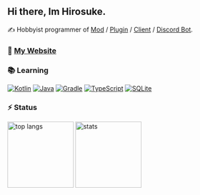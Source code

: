 ## Hi there, Im Hirosuke.  
✍ Hobbyist programmer of [Mod](https://www.curseforge.com/members/hirosukt/projects) / [Plugin]([https://www.spigotmc.org/resources/authors/hirosuke.1395001/](https://github.com/hirosukt?tab=repositories&q=minecraft-plugin)) / [Client](https://github.com/hirosukt?tab=repositories&q=hacked-client) / [Discord Bot](https://github.com/hirosukt?tab=repositories&q=discord-bot).  

### 🌳 [My Website](https://hirosuke.works)

### 📚 Learning
[![Kotlin](https://img.shields.io/badge/_-Kotlin-7F52FF.svg?style=for-the-badge&logo=kotlin&logoColor=white)](https://kotlinlang.org/)
[![Java](https://img.shields.io/badge/_-Java-E16E01.svg?style=for-the-badge&logo=openjdk&logoColor=white)](https://www.java.com/)
[![Gradle](https://img.shields.io/badge/_-Gradle-02303A.svg?style=for-the-badge&logo=gradle&logoColor=white)](https://gradle.org/)
[![TypeScript](https://img.shields.io/badge/_-TypeScript-3178C6.svg?style=for-the-badge&logo=typescript&logoColor=white)](https://www.typescriptlang.org/)
[![SQLite](https://img.shields.io/badge/_-SQLite-003B57.svg?style=for-the-badge&logo=sqlite&logoColor=white)](https://www.sqlite.org/index.html)

### ⚡ Status
<p align=left>
  <img alt="top langs" height="148px" src="https://github-readme-stats.vercel.app/api/top-langs/?username=Hirosukt&layout=compact&title_color=fefefe&icon_color=fefefe&text_color=cfcfcf&bg_color=1a1a1a"/>
  <img alt="stats" height="148px" src="https://github-readme-stats.vercel.app/api?username=Hirosukt&count_private=true&show_icons=true&title_color=fefefe&icon_color=fefefe&text_color=cfcfcf&bg_color=1a1a1a"/>
</p>
